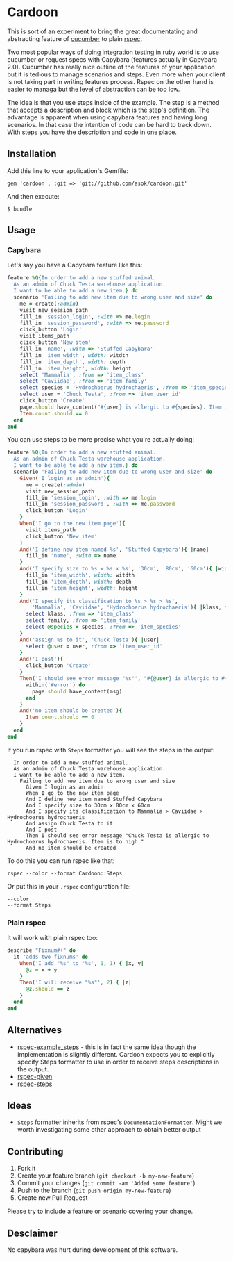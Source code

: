 # Cardoon

This is sort of an experiment to bring the great documentating and
abstracting feature of [cucumber](http://cukes.info) to plain [rspec](https://www.relishapp.com/rspec).

Two most popular ways of doing integration testing in ruby world is to use cucumber or
request specs with Capybara (features actually in Capybara 2.0).
Cucumber has really nice outline of the features of your application but it is tedious to manage scenarios and steps.
Even more when your client is not taking part in writing features process.
Rspec on the other hand is easier to managa but the level of abstraction can be too low.

The idea is that you use steps inside of the example. The step is a method that accepts a description and block
which is the step's definition.
The advantage is apparent when using capybara features and having long scenarios.
In that case the intention of code can be hard to track down.
With steps you have the description and code in one place.

## Installation

Add this line to your application's Gemfile:

    gem 'cardoon', :git => 'git://github.com/asok/cardoon.git'

And then execute:

    $ bundle

## Usage

### Capybara

Let's say you have a Capybara feature like this:

```ruby
feature %Q{In order to add a new stuffed animal.
  As an admin of Chuck Testa warehouse application.
  I want to be able to add a new item.} do
  scenario 'Failing to add new item due to wrong user and size' do
    me = create(:admin)
    visit new_session_path
    fill_in 'session_login', :with => me.login
    fill_in 'session_password', :with => me.password
    click_button 'Login'
    visit items_path
    click_button 'New item'
    fill_in 'name', :with => 'Stuffed Capybara'
    fill_in 'item_width', width: witdth
    fill_in 'item_depth', width: depth
    fill_in 'item_height', width: height
    select 'Mammalia', :from => 'item_class' 
    select 'Caviidae', :from => 'item_family' 
    select species = 'Hydrochoerus hydrochaeris', :from => 'item_species' 
    select user = 'Chuck Testa', :from => 'item_user_id'
    click_button 'Create'
    page.should have_content("#{user} is allergic to #{species}. Item is too high.")
    Item.count.should == 0
  end
end
```

You can use steps to be more precise what you're actually doing:

```ruby
feature %Q{In order to add a new stuffed animal.
  As an admin of Chuck Testa warehouse application.
  I want to be able to add a new item.} do
  scenario 'Failing to add new item due to wrong user and size' do
    Given('I login as an admin'){
      me = create(:admin)
      visit new_session_path
      fill_in 'session_login', :with => me.login
      fill_in 'session_password', :with => me.password
      click_button 'Login'
    }
    When('I go to the new item page'){
      visit items_path
      click_button 'New item'
    }
    And('I define new item named %s', 'Stuffed Capybara'){ |name|
      fill_in 'name', :with => name
    }
    And('I specify size to %s x %s x %s', '30cm', '80cm', '60cm'){ |width, depth, height| 
      fill_in 'item_width', width: witdth
      fill_in 'item_depth', width: depth
      fill_in 'item_height', width: height
    }
    And('I specify its classification to %s > %s > %s',
        'Mammalia', 'Caviidae', 'Hydrochoerus hydrochaeris'){ |klass, family, species|
      select klass, :from => 'item_class' 
      select family, :from => 'item_family' 
      select @species = species, :from => 'item_species' 
    }
    And('assign %s to it', 'Chuck Testa'){ |user|
      select @user = user, :from => 'item_user_id'
    }
    And('I post'){
      click_button 'Create'
    }
    Then('I should see error message "%s"', "#{@user} is allergic to #{@species}. Item is to high."){ |msg|
      within('#error') do
        page.should have_content(msg)
      end
    }
    And('no item should be created'){
      Item.count.should == 0
    }
  end
end
```

If you run rspec with `Steps` formatter you will see the steps in the output:
```
  In order to add a new stuffed animal.
  As an admin of Chuck Testa warehouse application.
  I want to be able to add a new item.
    Failing to add new item due to wrong user and size
      Given I login as an admin
      When I go to the new item page
      And I define new item named Stuffed Capybara
      And I specify size to 30cm x 80cm x 60cm
      And I specify its classification to Mammalia > Caviidae > Hydrochoerus hydrochaeris
      And assign Chuck Testa to it
      And I post
      Then I should see error message "Chuck Testa is allergic to Hydrochoerus hydrochaeris. Item is to high."
      And no item should be created
```

To do this you can run rspec like that:
```
rspec --color --format Cardoon::Steps
```

Or put this in your `.rspec` configuration file:
```
--color
--format Steps
```

### Plain rspec

It will work with plain rspec too:

```ruby
describe "Fixnum#+" do
  it 'adds two fixnums' do
    When('I add "%s" to "%s', 1, 1) { |x, y|
      @z = x + y
    }
    Then('I will receive "%s"', 2) { |z|
      @z.should == z
    }
  end
end
```

## Alternatives

  * [rspec-example_steps](https://github.com/railsware/rspec-example_steps) - this is in fact the same idea though the implementation is slightly different. Cardoon expects you to explicitly specify Steps formatter to use in order to receive steps descriptions in the output.
  * [rspec-given](https://github.com/jimweirich/rspec-given)
  * [rspec-steps](https://github.com/LRDesign/rspec-steps)

## Ideas
  * `Steps` formatter inherits from rspec's `DocumentationFormatter`. Might we worth investigating some other approach to
  obtain better output

## Contributing

1. Fork it
2. Create your feature branch (`git checkout -b my-new-feature`)
3. Commit your changes (`git commit -am 'Added some feature'`)
4. Push to the branch (`git push origin my-new-feature`)
5. Create new Pull Request

Please try to include a feature or scenario covering your change.

## Desclaimer

No capybara was hurt during development of this software.
